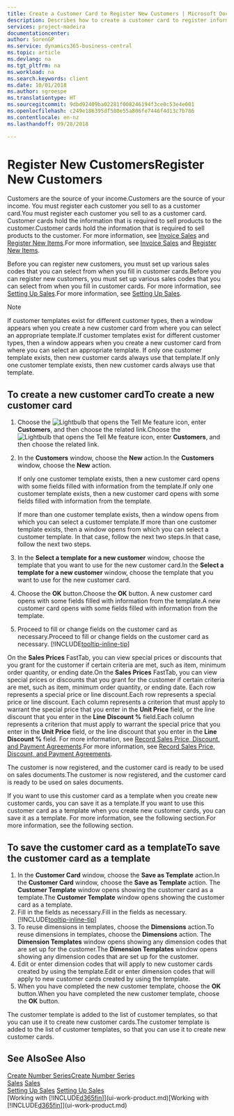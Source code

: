```yaml
---
title: Create a Customer Card to Register New Customers | Microsoft Docs
description: Describes how to create a customer card to register information about each new customer or client that you sell to.
services: project-madeira
documentationcenter: 
author: SorenGP
ms.service: dynamics365-business-central
ms.topic: article
ms.devlang: na
ms.tgt_pltfrm: na
ms.workload: na
ms.search.keywords: client
ms.date: 10/01/2018
ms.author: sgroespe
ms.translationtype: HT
ms.sourcegitcommit: 9dbd92409ba02281f008246194f3ce0c53e4e001
ms.openlocfilehash: c249e186395df580e55a806fe7446f4d13c7b786
ms.contentlocale: en-nz
ms.lasthandoff: 09/28/2018

---
```

# <a name="register-new-customers"></a><span data-ttu-id="98433-103">Register New Customers</span><span class="sxs-lookup"><span data-stu-id="98433-103">Register New Customers</span></span>
<span data-ttu-id="98433-104">Customers are the source of your income.</span><span class="sxs-lookup"><span data-stu-id="98433-104">Customers are the source of your income.</span></span> <span data-ttu-id="98433-105">You must register each customer you sell to as a customer card.</span><span class="sxs-lookup"><span data-stu-id="98433-105">You must register each customer you sell to as a customer card.</span></span> <span data-ttu-id="98433-106">Customer cards hold the information that is required to sell products to the customer.</span><span class="sxs-lookup"><span data-stu-id="98433-106">Customer cards hold the information that is required to sell products to the customer.</span></span> <span data-ttu-id="98433-107">For more information, see [Invoice Sales](sales-how-invoice-sales.md) and [Register New Items](inventory-how-register-new-items.md).</span><span class="sxs-lookup"><span data-stu-id="98433-107">For more information, see [Invoice Sales](sales-how-invoice-sales.md) and [Register New Items](inventory-how-register-new-items.md).</span></span>  

<span data-ttu-id="98433-108">Before you can register new customers, you must set up various sales codes that you can select from when you fill in customer cards.</span><span class="sxs-lookup"><span data-stu-id="98433-108">Before you can register new customers, you must set up various sales codes that you can select from when you fill in customer cards.</span></span> <span data-ttu-id="98433-109">For more information, see [Setting Up Sales](sales-setup-sales.md).</span><span class="sxs-lookup"><span data-stu-id="98433-109">For more information, see [Setting Up Sales](sales-setup-sales.md).</span></span>

> [!NOTE]  
>   <span data-ttu-id="98433-110">If customer templates exist for different customer types, then a window appears when you create a new customer card from where you can select an appropriate template.</span><span class="sxs-lookup"><span data-stu-id="98433-110">If customer templates exist for different customer types, then a window appears when you create a new customer card from where you can select an appropriate template.</span></span> <span data-ttu-id="98433-111">If only one customer template exists, then new customer cards always use that template.</span><span class="sxs-lookup"><span data-stu-id="98433-111">If only one customer template exists, then new customer cards always use that template.</span></span>

## <a name="to-create-a-new-customer-card"></a><span data-ttu-id="98433-112">To create a new customer card</span><span class="sxs-lookup"><span data-stu-id="98433-112">To create a new customer card</span></span>
1. <span data-ttu-id="98433-113">Choose the ![Lightbulb that opens the Tell Me feature](media/ui-search/search_small.png "Tell me what you want to do") icon, enter **Customers**, and then choose the related link.</span><span class="sxs-lookup"><span data-stu-id="98433-113">Choose the ![Lightbulb that opens the Tell Me feature](media/ui-search/search_small.png "Tell me what you want to do") icon, enter **Customers**, and then choose the related link.</span></span>  
2. <span data-ttu-id="98433-114">In the **Customers** window, choose the **New** action.</span><span class="sxs-lookup"><span data-stu-id="98433-114">In the **Customers** window, choose the **New** action.</span></span>

    <span data-ttu-id="98433-115">If only one customer template exists, then a new customer card opens with some fields filled with information from the template.</span><span class="sxs-lookup"><span data-stu-id="98433-115">If only one customer template exists, then a new customer card opens with some fields filled with information from the template.</span></span>

    <span data-ttu-id="98433-116">If more than one customer template exists, then a window opens from which you can select a customer template.</span><span class="sxs-lookup"><span data-stu-id="98433-116">If more than one customer template exists, then a window opens from which you can select a customer template.</span></span> <span data-ttu-id="98433-117">In that case, follow the next two steps.</span><span class="sxs-lookup"><span data-stu-id="98433-117">In that case, follow the next two steps.</span></span>
3. <span data-ttu-id="98433-118">In the **Select a template for a new customer** window, choose the template that you want to use for the new customer card.</span><span class="sxs-lookup"><span data-stu-id="98433-118">In the **Select a template for a new customer** window, choose the template that you want to use for the new customer card.</span></span>
4. <span data-ttu-id="98433-119">Choose the **OK** button.</span><span class="sxs-lookup"><span data-stu-id="98433-119">Choose the **OK** button.</span></span> <span data-ttu-id="98433-120">A new customer card opens with some fields filled with information from the template.</span><span class="sxs-lookup"><span data-stu-id="98433-120">A new customer card opens with some fields filled with information from the template.</span></span>  
5. <span data-ttu-id="98433-121">Proceed to fill or change fields on the customer card as necessary.</span><span class="sxs-lookup"><span data-stu-id="98433-121">Proceed to fill or change fields on the customer card as necessary.</span></span> [!INCLUDE[tooltip-inline-tip](includes/tooltip-inline-tip_md.md)]

<span data-ttu-id="98433-122">On the **Sales Prices** FastTab, you can view special prices or discounts that you grant for the customer if certain criteria are met, such as item, minimum order quantity, or ending date.</span><span class="sxs-lookup"><span data-stu-id="98433-122">On the **Sales Prices** FastTab, you can view special prices or discounts that you grant for the customer if certain criteria are met, such as item, minimum order quantity, or ending date.</span></span> <span data-ttu-id="98433-123">Each row represents a special price or line discount.</span><span class="sxs-lookup"><span data-stu-id="98433-123">Each row represents a special price or line discount.</span></span> <span data-ttu-id="98433-124">Each column represents a criterion that must apply to warrant the special price that you enter in the **Unit Price** field, or the line discount that you enter in the **Line Discount %** field.</span><span class="sxs-lookup"><span data-stu-id="98433-124">Each column represents a criterion that must apply to warrant the special price that you enter in the **Unit Price** field, or the line discount that you enter in the **Line Discount %** field.</span></span> <span data-ttu-id="98433-125">For more information, see [Record Sales Price, Discount, and Payment Agreements](sales-how-record-sales-price-discount-payment-agreements.md).</span><span class="sxs-lookup"><span data-stu-id="98433-125">For more information, see [Record Sales Price, Discount, and Payment Agreements](sales-how-record-sales-price-discount-payment-agreements.md).</span></span>

<span data-ttu-id="98433-126">The customer is now registered, and the customer card is ready to be used on sales documents.</span><span class="sxs-lookup"><span data-stu-id="98433-126">The customer is now registered, and the customer card is ready to be used on sales documents.</span></span>

<span data-ttu-id="98433-127">If you want to use this customer card as a template when you create new customer cards, you can save it as a template.</span><span class="sxs-lookup"><span data-stu-id="98433-127">If you want to use this customer card as a template when you create new customer cards, you can save it as a template.</span></span> <span data-ttu-id="98433-128">For more information, see the following section.</span><span class="sxs-lookup"><span data-stu-id="98433-128">For more information, see the following section.</span></span>

## <a name="to-save-the-customer-card-as-a-template"></a><span data-ttu-id="98433-129">To save the customer card as a template</span><span class="sxs-lookup"><span data-stu-id="98433-129">To save the customer card as a template</span></span>
1. <span data-ttu-id="98433-130">In the **Customer Card** window, choose the **Save as Template** action.</span><span class="sxs-lookup"><span data-stu-id="98433-130">In the **Customer Card** window, choose the **Save as Template** action.</span></span> <span data-ttu-id="98433-131">The **Customer Template** window opens showing the customer card as a template.</span><span class="sxs-lookup"><span data-stu-id="98433-131">The **Customer Template** window opens showing the customer card as a template.</span></span>
2. <span data-ttu-id="98433-132">Fill in the fields as necessary.</span><span class="sxs-lookup"><span data-stu-id="98433-132">Fill in the fields as necessary.</span></span> [!INCLUDE[tooltip-inline-tip](includes/tooltip-inline-tip_md.md)]
3. <span data-ttu-id="98433-133">To reuse dimensions in templates, choose the **Dimensions** action.</span><span class="sxs-lookup"><span data-stu-id="98433-133">To reuse dimensions in templates, choose the **Dimensions** action.</span></span> <span data-ttu-id="98433-134">The **Dimension Templates** window opens showing any dimension codes that are set up for the customer.</span><span class="sxs-lookup"><span data-stu-id="98433-134">The **Dimension Templates** window opens showing any dimension codes that are set up for the customer.</span></span>
4. <span data-ttu-id="98433-135">Edit or enter dimension codes that will apply to new customer cards created by using the template.</span><span class="sxs-lookup"><span data-stu-id="98433-135">Edit or enter dimension codes that will apply to new customer cards created by using the template.</span></span>  
5. <span data-ttu-id="98433-136">When you have completed the new customer template, choose the **OK** button.</span><span class="sxs-lookup"><span data-stu-id="98433-136">When you have completed the new customer template, choose the **OK** button.</span></span>

<span data-ttu-id="98433-137">The customer template is added to the list of customer templates, so that you can use it to create new customer cards.</span><span class="sxs-lookup"><span data-stu-id="98433-137">The customer template is added to the list of customer templates, so that you can use it to create new customer cards.</span></span>

## <a name="see-also"></a><span data-ttu-id="98433-138">See Also</span><span class="sxs-lookup"><span data-stu-id="98433-138">See Also</span></span>
[<span data-ttu-id="98433-139">Create Number Series</span><span class="sxs-lookup"><span data-stu-id="98433-139">Create Number Series</span></span>](ui-create-number-series.md)  
<span data-ttu-id="98433-140">[Sales](sales-manage-sales.md)  </span><span class="sxs-lookup"><span data-stu-id="98433-140">[Sales](sales-manage-sales.md)  </span></span>  
<span data-ttu-id="98433-141">[Setting Up Sales](sales-setup-sales.md)  </span><span class="sxs-lookup"><span data-stu-id="98433-141">[Setting Up Sales](sales-setup-sales.md)  </span></span>  
<span data-ttu-id="98433-142">[Working with [!INCLUDE[d365fin](includes/d365fin_md.md)]](ui-work-product.md)</span><span class="sxs-lookup"><span data-stu-id="98433-142">[Working with [!INCLUDE[d365fin](includes/d365fin_md.md)]](ui-work-product.md)</span></span>


